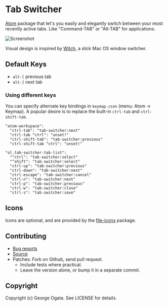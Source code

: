# Tab Switcher

[Atom][atom] package that let's you easily and elegantly switch between your
most recently active tabs. Like "Command-TAB" or "Alt-TAB" for applications.

![Screenshot](https://raw.githubusercontent.com/oggy/tab-switcher/master/doc/tab-switcher.gif)

Visual design is inspired by [Witch](http://manytricks.com/witch), a slick Mac
OS window switcher.

[atom]: https://atom.io/

## Default Keys

* `alt-[` previous tab
* `alt-]` next tab

### Using different keys

You can specify alternate key bindings in `keymap.cson` (menu: Atom -> Keymap).
A popular desire is to replace the built-in `ctrl-tab` and `ctrl-shift-tab`.

```
"atom-workspace":
  "ctrl-tab": "tab-switcher:next"
  "ctrl-tab ^ctrl": "unset!"
  "ctrl-shift-tab": "tab-switcher:previous"
  "ctrl-shift-tab ^ctrl": "unset!"

"ol.tab-switcher-tab-list":
  "^ctrl": "tab-switcher:select"
  "^shift": "tab-switcher:select"
  "ctrl-up": "tab-switcher:previous"
  "ctrl-down": "tab-switcher:next"
  "ctrl-escape": "tab-switcher:cancel"
  "ctrl-n": "tab-switcher:next"
  "ctrl-p": "tab-switcher:previous"
  "ctrl-w": "tab-switcher:close"
  "ctrl-s": "tab-switcher:save"
```

## Icons

Icons are optional, and are provided by the [file-icons][file-icons] package.

[file-icons]: https://github.com/DanBrooker/file-icons

## Contributing

 * [Bug reports](https://github.com/oggy/tab-switcher/issues)
 * [Source](https://github.com/oggy/tab-switcher)
 * Patches: Fork on Github, send pull request.
   * Include tests where practical.
   * Leave the version alone, or bump it in a separate commit.

## Copyright

Copyright (c) George Ogata. See LICENSE for details.

